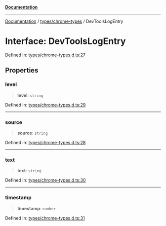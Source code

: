 [**Documentation**](../../../README.md)

***

[Documentation](../../../README.md) / [types/chrome-types](../README.md) / DevToolsLogEntry

# Interface: DevToolsLogEntry

Defined in: [types/chrome-types.d.ts:27](https://github.com/Jason-Vaughan/CLiTS/blob/08dc9183978ffe290c0eea07fbaf407630d61e44/src/types/chrome-types.d.ts#L27)

## Properties

### level

> **level**: `string`

Defined in: [types/chrome-types.d.ts:29](https://github.com/Jason-Vaughan/CLiTS/blob/08dc9183978ffe290c0eea07fbaf407630d61e44/src/types/chrome-types.d.ts#L29)

***

### source

> **source**: `string`

Defined in: [types/chrome-types.d.ts:28](https://github.com/Jason-Vaughan/CLiTS/blob/08dc9183978ffe290c0eea07fbaf407630d61e44/src/types/chrome-types.d.ts#L28)

***

### text

> **text**: `string`

Defined in: [types/chrome-types.d.ts:30](https://github.com/Jason-Vaughan/CLiTS/blob/08dc9183978ffe290c0eea07fbaf407630d61e44/src/types/chrome-types.d.ts#L30)

***

### timestamp

> **timestamp**: `number`

Defined in: [types/chrome-types.d.ts:31](https://github.com/Jason-Vaughan/CLiTS/blob/08dc9183978ffe290c0eea07fbaf407630d61e44/src/types/chrome-types.d.ts#L31)
